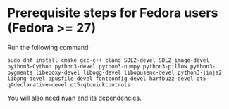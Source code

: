 # Prerequisite steps for Fedora users (Fedora >= 27)

Run the following command:

`sudo dnf install cmake gcc-c++ clang SDL2-devel SDL2_image-devel python3-Cython python3-devel python3-numpy python3-pillow python3-pygments libepoxy-devel libogg-devel libopusenc-devel python3-jinja2 libpng-devel opusfile-devel fontconfig-devel harfbuzz-devel qt5-qtdeclarative-devel qt5-qtquickcontrols`

You will also need [nyan](https://github.com/SFTtech/nyan/blob/master/doc/building.md) and its dependencies.
